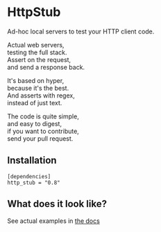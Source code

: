 # HttpStub

Ad-hoc local servers to test your HTTP client code.

Actual web servers,  
testing the full stack.  
Assert on the request,  
and send a response back.  

It's based on hyper,  
because it's the best.  
And asserts with regex,  
instead of just text.  

The code is quite simple,  
and easy to digest,  
if you want to contribute,  
send your pull request.  

## Installation
    [dependencies]
    http_stub = "0.8"

## What does it look like?

See actual examples in [the docs](http://bitex-la.github.io/rust-http-stub/http_stub/index.html)

    
